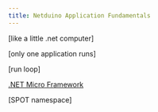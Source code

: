 ```yaml
---
title: Netduino Application Fundamentals
---
```


[like a little .net computer]

[only one application runs]

[run loop]



[.NET Micro Framework](NETMF)

[SPOT namespace]